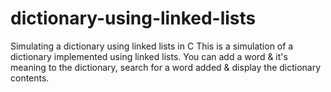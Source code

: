 # dictionary-using-linked-lists
Simulating a dictionary using linked lists in C
This is a simulation of a dictionary implemented using linked lists. You can add a word & it's meaning to the dictionary, search for a word added & display the dictionary contents.
